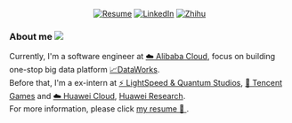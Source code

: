 <p align="center">
<!-- 	<a href="https://fuujiro.github.io/"><img src="https://img.shields.io/badge/Blog-60k%20pageviews-yellow" alt="Blog"></a> -->
	<a href="https://github.com/fuujiro/myResume/blob/main/ZiyangFeng_en_US-zh_CN.pdf"><img src="https://img.shields.io/badge/Resume-jarryfeng-orange" alt="Resume"></a>
<!-- 	<a href="https://twitter.com/fuujirooo"><img src="https://img.shields.io/twitter/follow/fuujiro.svg?style=social" alt="Twitter"></a> -->
	<a href="https://www.linkedin.com/in/%E5%AD%90%E6%89%AC-%E5%86%AF-4b4339156/"><img src="https://img.shields.io/badge/LinkedIn-Ziyang Feng-blue" alt="LinkedIn"></a>
	<a href="https://www.zhihu.com/people/fuujiro"><img src="https://img.shields.io/badge/%E7%9F%A5%E4%B9%8E-fuujiro-blueviolet" alt="Zhihu"></a>
        <!--
	<a href="http://gaocegege.com/resume/cn/"><img src="https://img.shields.io/badge/%E7%AE%80%E5%8E%86-%E4%B8%AD%E6%96%87-blue.svg" alt="Resume in Chinese"></a>
        -->
</p>


### About me  ![](https://komarev.com/ghpvc/?username=fuujiro&color=43CD80&label=🐸+VIEWS)


Currently, I'm a software engineer at [☁️&nbsp;Alibaba Cloud](https://cn.aliyun.com/), focus on building one-stop big data platform [📈DataWorks](https://www.aliyun.com/product/bigdata/ide).<br> 
Before that, I'm a ex-intern at [⚡&nbsp;LightSpeed & Quantum Studios](https://guangzi.qq.com/), [🐧&nbsp;Tencent Games](https://game.qq.com/) and [☁️&nbsp;Huawei Cloud](https://www.huaweicloud.com/), [Huawei Research](https://www.huawei.com/cn/corporate-information). <br> 
For more information, please click [my resume 📄&nbsp;](https://www.dropbox.com/s/c64zds123nmwtp7/Jarry-en_US-zh_CN.pdf?dl=0).  



<!-- ![Metrics](https://github.com/fuujiro/fuujiro/blob/master/github-metrics.svg)
 -->

<!--
<p align="center">
<img src="https://github-readme-stats.vercel.app/api/top-langs/?username=fuujiro&layout=compact&theme=merko" width="250">
</p>

<!--
**gaocegege/gaocegege** is a ✨ _special_ ✨ repository because its `README.md` (this file) appears on your GitHub profile.

Here are some ideas to get you started:

- 🔭 I’m currently working on ...
- 🌱 I’m currently learning ...
- 👯 I’m looking to collaborate on ...
- 🤔 I’m looking for help with ...
- 💬 Ask me about ...
- 📫 How to reach me: ...
- 😄 Pronouns: ...
- ⚡ Fun fact: ...
-->

